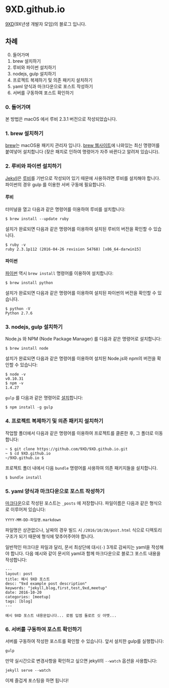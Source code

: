 # 9XD.github.io

[9XD](https://9XD.github.io)(9X년생 개발자 모임)의 블로그 입니다.

## 차례

0. 들어가며
1. brew 설치하기
2. 루비와 파이썬 설치하기
3. nodejs, gulp 설치하기
4. 프로젝트 복제하기 및 의존 패키지 설치하기
5. yaml 양식과 마크다운으로 포스트 작성하기
6. 서버를 구동하여 포스트 확인하기

### 0. 들어가며

본 방법은 macOS 에서 루비 2.3.1 버전으로 작성되었습니다.

### 1. brew 설치하기

[brew](http://brew.sh/)는 macOS용 패키지 관리자 입니다. [brew 웹사이트](http://brew.sh/)에 나와있는 최신 명령어를 붙여넣어 설치합니다 (잦은 패치로 인하여 명령어가 자주 바뀐다고 알려져 있습니다).

### 2. 루비와 파이썬 설치하기

[Jekyll](http://jekyllrb.com/)은 [루비](http://ruby-lang.org/)를 기반으로 작성되어 있기 때문에 사용하려면 루비를 설치해야 합니다. 파이썬의 경우 gulp 를 이용한 서버 구동에 필요합니다.

#### 루비

터미널을 열고 다음과 같은 명령어를 이용하여 루비를 설치합니다:

```
$ brew install --update ruby
```

설치가 완료되면 다음과 같은 명령어를 이용하여 설치된 루비의 버전을 확인할 수 있습니다.

```
$ ruby -v
ruby 2.3.1p112 (2016-04-26 revision 54768) [x86_64-darwin15]
```

#### 파이썬

[파이썬](http://www.python.org/) 역시 `brew install` 명령어를 이용하여 설치합니다:

```
$ brew install python
```

설치가 완료되면 다음과 같은 명령어를 이용하여 설치된 파이썬의 버전을 확인할 수 있습니다.

```
$ python -V
Python 2.7.6
```

### 3. nodejs, gulp 설치하기

Node.js 와 NPM (Node Package Manager) 를 다음과 같은 명령어로 설치합니다:

```
$ brew install node
```

설치가 완료되면 다음과 같은 명령어를 이용하여 설치된 Node.js와 npm의 버전을 확인할 수 있습니다:

```
$ node -v
v0.10.31
$ npm -v
1.4.27
```

`gulp` 를 다음과 같은 명령어로 [설치](https://coolestguidesontheplanet.com/installing-gulp-on-osx-10-11-el-capitan/)합니다:
    
```
$ npm install -g gulp
```

### 4. 프로젝트 복제하기 및 의존 패키지 설치하기

작업할 폴더에서 다음과 같은 명령어를 이용하여 프로젝트를 클론한 후, 그 폴더로 이동합니다:

```
~ $ git clone https://github.com/9XD/9XD.github.io.git
~ $ cd 9XD.github.io
~/9XD.github.io $
```

프로젝트 폴더 내에서 다음 `bundle` 명령어를 사용하여 의존 패키지들을 설치합니다.

```
$ bundle install
```

### 5. yaml 양식과 마크다운으로 포스트 작성하기

[마크다운](https://gist.github.com/ihoneymon/652be052a0727ad59601)으로 작성된 포스트는 `_posts` 에 저장합니다. 파일이름은 다음과 같은 형식으로 이루어져 있습니다:

```
YYYY-MM-DD-파일명.markdown
```

파일명은 상관없으나, 날짜의 경우 빌드 시 `/2016/10/20/post.html` 식으로 디렉토리 구조가 되기 때문에 형식에 맞추어주어야 합니다.

일반적인 마크다운 파일과 달리, 문서 최상단에 대시(`-`) 3개로 감싸지는 yaml을 작성해야 합니다. 다음 예시와 같이 문서의 yaml과 함께 마크다운으로 블로그 포스트 내용을 작성합니다:

```
---
layout: post
title: 예시 9XD 포스트
desc: "9xd example post description"
keywords: "jekyll,blog,first,test,9xd,meetup"
date: 2016-10-20
categories: [meetup]
tags: [blog]
--- 

예시 9XD 포스트 내용문입니다... 로렘 입썸 돌로르 싯 아멧...
```

### 6. 서버를 구동하여 포스트 확인하기

서버를 구동하여 작성한 포스트를 확인할 수 있습니다. 앞서 설치한 gulp를 실행합니다:

```shell
gulp
```

만약 실시간으로 변경사항을 확인하고 싶으면 jekyll의 `--watch` 옵션을 사용합니다:

```shell
jekyll serve --watch
```

이제 즐겁게 포스팅을 하면 됩니다!
